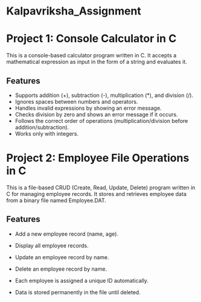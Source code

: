 ﻿# Kalpavriksha_Assignment

# Project 1: Console Calculator in C

This is a console-based calculator program written in C.
It accepts a mathematical expression as input in the form of a string and evaluates it.

## Features

- Supports addition (+), subtraction (-), multiplication (*), and division (/).
- Ignores spaces between numbers and operators.
- Handles invalid expressions by showing an error message.
- Checks division by zero and shows an error message if it occurs.
- Follows the correct order of operations (multiplication/division before addition/subtraction).
- Works only with integers.

# Project 2: Employee File Operations in C

This is a file-based CRUD (Create, Read, Update, Delete) program written in C for managing employee records.
It stores and retrieves employee data from a binary file named Employee.DAT.

## Features

- Add a new employee record (name, age).

- Display all employee records.

- Update an employee record by name.

- Delete an employee record by name.

- Each employee is assigned a unique ID automatically.

- Data is stored permanently in the file until deleted.

